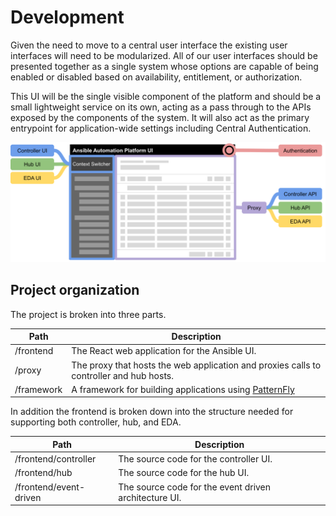 # Development

Given the need to move to a central user interface the existing user interfaces will need to be modularized. All of our user interfaces should be presented together as a single system whose options are capable of being enabled or disabled based on availability, entitlement, or authorization.

This UI will be the single visible component of the platform and should be a small lightweight service on its own, acting as a pass through to the APIs exposed by the components of the system. It will also act as the primary entrypoint for application-wide settings including Central Authentication.

![Alt text](./design.min.svg)

## Project organization

The project is broken into three parts.

| Path       | Description                                                                             |
| ---------- | --------------------------------------------------------------------------------------- |
| /frontend  | The React web application for the Ansible UI.                                           |
| /proxy     | The proxy that hosts the web application and proxies calls to controller and hub hosts. |
| /framework | A framework for building applications using [PatternFly](https://www.patternfly.org)    |

In addition the frontend is broken down into the structure needed for supporting both controller, hub, and EDA.

| Path                   | Description                                           |
| ---------------------- | ----------------------------------------------------- |
| /frontend/controller   | The source code for the controller UI.                |
| /frontend/hub          | The source code for the hub UI.                       |
| /frontend/event-driven | The source code for the event driven architecture UI. |
